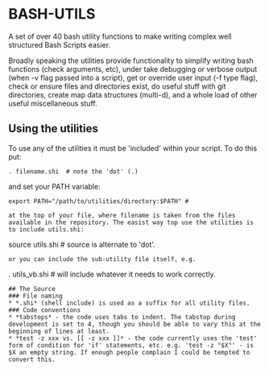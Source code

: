 # BASH-UTILS
A set of over 40 bash utility functions to make writing complex well structured Bash Scripts easier.

Broadly speaking the utilities provide functionality to simplify writing bash functions (check arguments, etc), under take debugging or verbose output (when -v flag passed into a script), get or override user input (-f type flag), check or ensure files and directories exist, do useful stuff with git directories, create map data structures (multi-d), and a whole load of other useful miscellaneous stuff.

## Using the utilities
To use any of the utilities it must  be 'included' within your script. 
To do this put:

```
. filename.shi  # note the 'dot' (.)
```
and set your PATH variable:
```
export PATH="/path/to/utilities/directory:$PATH" #

at the top of your file, where filename is taken from the files available in the repository. The easist way top use the utilities is to include utils.shi:
```
source utils.shi # source is alternate to 'dot'.
```
or you can include the sub-utility file itself, e.g.
```

. utils_vb.shi  # will include whatever it needs to work correctly.
```
## The Source
### File naming
* *.shi* (shell include) is used as a suffix for all utility files.
### Code conventions
* *tabstops* - the code uses tabs to indent. The tabstop during development is set to 4, though you should be able to vary this at the beginning of lines at least.
* *test -z xxx vs. [[ -z xxx ]]* - the code currently uses the 'test' form of condition for 'if' statements, etc. e.g. 'test -z "$X"' - is $X an empty string. If enough people complain I could be tempted to convert this.

